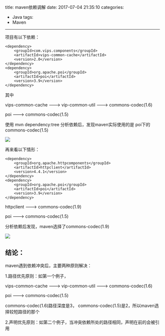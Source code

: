 title: maven依赖调解
date: 2017-07-04 21:35:10
categories:
- Java
tags:
- Maven
---


项目有以下依赖：

```
<dependency>
    <groupId>com.vips.components</groupId>
    <artifactId>vips-common-cache</artifactId>
    <version>2.0</version>
</dependency>
<dependency>
    <groupId>org.apache.poi</groupId>
    <artifactId>poi</artifactId>
    <version>3.9</version>
</dependency>
```

其中

vips-common-cache ---> vip-common-util ---> commons-codec(1.6)

poi ---> commons-codec(1.5)

使用 mvn dependency:tree 分析依赖后，发现maven实际使用的是 poi下的commons-codec(1.5)

![](http://7xp2k4.com1.z0.glb.clouddn.com/5FB88141-2E41-47A3-B09C-AD6986A6A56E.png)



再来看以下情形：

```
<dependency>
    <groupId>org.apache.httpcomponents</groupId>
    <artifactId>httpclient</artifactId>
    <version>4.4.1</version>
</dependency>
<dependency>
    <groupId>org.apache.poi</groupId>
    <artifactId>poi</artifactId>
    <version>3.9</version>
</dependency>
```


httpclient ---> commons-codec(1.9)

poi ---> commons-codec(1.5)



分析依赖后发现，maven选择了commons-codec(1.9)

![](http://7xp2k4.com1.z0.glb.clouddn.com/WX20170620-102526.png)

## 结论：

maven遇到依赖冲突后，主要两种原则解决：

1.路径优先原则：如第一个例子，

vips-common-cache ---> vip-common-util ---> commons-codec(1.6)

poi ---> commons-codec(1.5)

commons-codec(1.6)路径深度是3， commons-codec(1.5)是2，所以maven选择较短路径的那个

2.声明优先原则：如第二个例子，当冲突依赖所处的路径相同，声明在前的会被引用